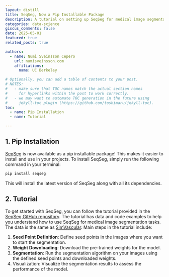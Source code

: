 ```yaml
---
layout: distill
title: SeqSeg, Now a Pip Installable Package
description: A tutorial on setting up SeqSeg for medical image segmentation
categories: data-science
giscus_comments: false
date: 2025-05-01
featured: true
related_posts: true

authors:
  - name: Numi Sveinsson Cepero
    url: numisveinsson.com
    affiliations:
      name: UC Berkeley

# Optionally, you can add a table of contents to your post.
# NOTES:
#   - make sure that TOC names match the actual section names
#     for hyperlinks within the post to work correctly.
#   - we may want to automate TOC generation in the future using
#     jekyll-toc plugin (https://github.com/toshimaru/jekyll-toc).
toc:
  - name: Pip Installation
  - name: Tutorial

---
```


## 1. Pip Installation
[SeqSeg](https://pypi.org/project/seqseg/) is now available as a pip installable package! This makes it easier to install and use in your projects. To install SeqSeg, simply run the following command in your terminal:

```bash
pip install seqseg
```

This will install the latest version of SeqSeg along with all its dependencies.

## 2. Tutorial
To get started with SeqSeg, you can follow the tutorial provided in the [SeqSeg GitHub repository](https://github.com/numisveinsson/SeqSeg/blob/main/seqseg/tutorial/tutorial.md). The tutorial has data and code examples to help you understand how to use SeqSeg for medical image segmentation tasks. The data is the same as [SimVascular](https://simvascular.github.io/). Main steps in the tutorial include:
1. **Seed Point Definition**: Define seed points in the images where you want to start the segmentation.
2. **Weight Downloading**: Download the pre-trained weights for the model.
3. **Segmentation**: Run the segmentation algorithm on your images using the defined seed points and downloaded weights.
4. Visualization: Visualize the segmentation results to assess the performance of the model.